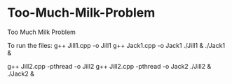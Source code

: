 # Too-Much-Milk-Problem
Too Much Milk Problem

To run the files:
g++ Jill1.cpp -o Jill1
g++ Jack1.cpp -o Jack1
./Jill1 & ./Jack1 &

g++ Jill2.cpp -pthread -o Jill2
g++ Jill2.cpp -pthread -o Jack2
./Jill2 & ./Jack2 &
